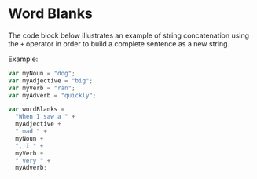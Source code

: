 # Word Blanks

The code block below illustrates an example of string concatenation using the `+` operator in order to build a complete sentence as a new string.

Example:

```js
var myNoun = "dog";
var myAdjective = "big";
var myVerb = "ran";
var myAdverb = "quickly";

var wordBlanks =
  "When I saw a " +
  myAdjective +
  " mad " +
  myNoun +
  ", I " +
  myVerb +
  " very " +
  myAdverb;
```
